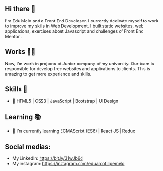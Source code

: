 ## Hi there 👋

I'm Edu Melo and a Front End Developer. I currently dedicate myself to work to improve my skills in Web Development. I built static websites, web applications, exercises about Javascript  and challenges of Front End Mentor .

## Works :man_technologist:

Now, I'm work in projects of Junior company of my university. Our team is responsible for develop free websites and applications to clients. This is amazing to get more experience and skills.

## Skills :brain:
- :pushpin: HTML5 | CSS3 | JavaScript | Bootstrap | UI Design

## Learning :books:
- 🌱 I’m currently learning ECMAScript (ES6) | React JS | Redux 

## Social medias:

- My LinkedIn: https://bit.ly/31wJb6d
- My instagram: https://instagram.com/eduardofilipemelo


<!--
**eduardo1020/eduardo1020** is a ✨ _special_ ✨ repository because its `README.md` (this file) appears on your GitHub profile.

Here are some ideas to get you started:

- 🔭 I’m currently working on ...
- 🌱 I’m currently learning ...
- 👯 I’m looking to collaborate on ...
- 🤔 I’m looking for help with ...
- 💬 Ask me about ...
- 📫 How to reach me: ...
- 😄 Pronouns: ...
- ⚡ Fun fact: ...
-->
